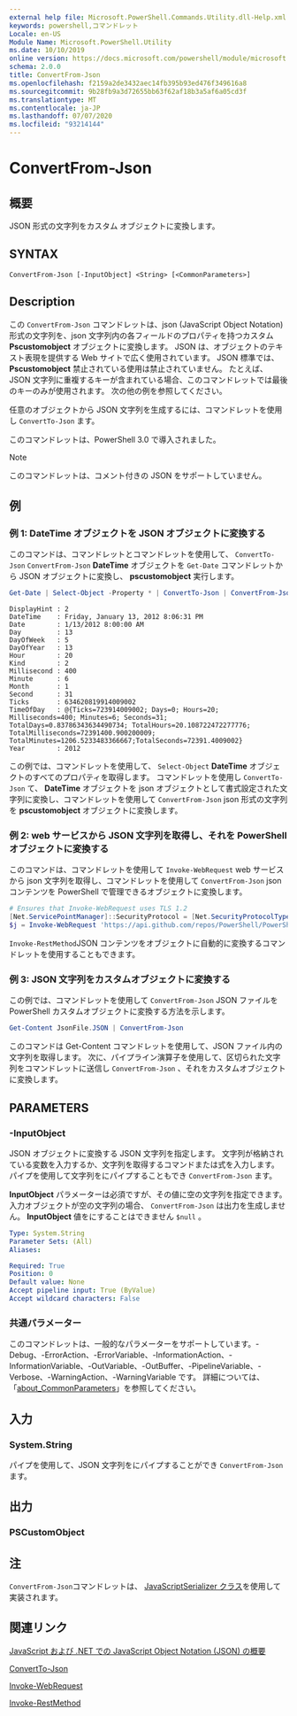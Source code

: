 ```yaml
---
external help file: Microsoft.PowerShell.Commands.Utility.dll-Help.xml
keywords: powershell,コマンドレット
Locale: en-US
Module Name: Microsoft.PowerShell.Utility
ms.date: 10/10/2019
online version: https://docs.microsoft.com/powershell/module/microsoft.powershell.utility/convertfrom-json?view=powershell-5.1&WT.mc_id=ps-gethelp
schema: 2.0.0
title: ConvertFrom-Json
ms.openlocfilehash: f2159a2de3432aec14fb395b93ed476f349616a8
ms.sourcegitcommit: 9b28fb9a3d72655bb63f62af18b3a5af6a05cd3f
ms.translationtype: MT
ms.contentlocale: ja-JP
ms.lasthandoff: 07/07/2020
ms.locfileid: "93214144"
---
```

# ConvertFrom-Json

## 概要
JSON 形式の文字列をカスタム オブジェクトに変換します。

## SYNTAX

```
ConvertFrom-Json [-InputObject] <String> [<CommonParameters>]
```

## Description

この `ConvertFrom-Json` コマンドレットは、json (JavaScript Object Notation) 形式の文字列を、json 文字列内の各フィールドのプロパティを持つカスタム **Pscustomobject** オブジェクトに変換します。 JSON は、オブジェクトのテキスト表現を提供する Web サイトで広く使用されています。 JSON 標準では、 **Pscustomobject** 禁止されている使用は禁止されていません。 たとえば、JSON 文字列に重複するキーが含まれている場合、このコマンドレットでは最後のキーのみが使用されます。 次の他の例を参照してください。

任意のオブジェクトから JSON 文字列を生成するには、コマンドレットを使用し `ConvertTo-Json` ます。

このコマンドレットは、PowerShell 3.0 で導入されました。

> [!NOTE]
> このコマンドレットは、コメント付きの JSON をサポートしていません。

## 例

### 例 1: DateTime オブジェクトを JSON オブジェクトに変換する

このコマンドは、コマンドレットとコマンドレットを使用して、 `ConvertTo-Json` `ConvertFrom-Json` **DateTime** オブジェクトを `Get-Date` コマンドレットから JSON オブジェクトに変換し、 **pscustomobject** 実行します。

```powershell
Get-Date | Select-Object -Property * | ConvertTo-Json | ConvertFrom-Json
```

```Output
DisplayHint : 2
DateTime    : Friday, January 13, 2012 8:06:31 PM
Date        : 1/13/2012 8:00:00 AM
Day         : 13
DayOfWeek   : 5
DayOfYear   : 13
Hour        : 20
Kind        : 2
Millisecond : 400
Minute      : 6
Month       : 1
Second      : 31
Ticks       : 634620819914009002
TimeOfDay   : @{Ticks=723914009002; Days=0; Hours=20; Milliseconds=400; Minutes=6; Seconds=31; TotalDays=0.83786343634490734; TotalHours=20.108722472277776; TotalMilliseconds=72391400.900200009; TotalMinutes=1206.5233483366667;TotalSeconds=72391.4009002}
Year        : 2012
```

この例では、コマンドレットを使用して、 `Select-Object` **DateTime** オブジェクトのすべてのプロパティを取得します。 コマンドレットを使用し `ConvertTo-Json` て、 **DateTime** オブジェクトを json オブジェクトとして書式設定された文字列に変換し、コマンドレットを使用して `ConvertFrom-Json` json 形式の文字列を **pscustomobject** オブジェクトに変換します。

### 例 2: web サービスから JSON 文字列を取得し、それを PowerShell オブジェクトに変換する

このコマンドは、コマンドレットを使用して `Invoke-WebRequest` web サービスから json 文字列を取得し、コマンドレットを使用して `ConvertFrom-Json` json コンテンツを PowerShell で管理できるオブジェクトに変換します。

```powershell
# Ensures that Invoke-WebRequest uses TLS 1.2
[Net.ServicePointManager]::SecurityProtocol = [Net.SecurityProtocolType]::Tls12
$j = Invoke-WebRequest 'https://api.github.com/repos/PowerShell/PowerShell/issues' | ConvertFrom-Json
```

`Invoke-RestMethod`JSON コンテンツをオブジェクトに自動的に変換するコマンドレットを使用することもできます。

### 例 3: JSON 文字列をカスタムオブジェクトに変換する

この例では、コマンドレットを使用して `ConvertFrom-Json` JSON ファイルを PowerShell カスタムオブジェクトに変換する方法を示します。

```powershell
Get-Content JsonFile.JSON | ConvertFrom-Json
```

このコマンドは Get-Content コマンドレットを使用して、JSON ファイル内の文字列を取得します。 次に、パイプライン演算子を使用して、区切られた文字列をコマンドレットに送信し `ConvertFrom-Json` 、それをカスタムオブジェクトに変換します。

## PARAMETERS

### -InputObject

JSON オブジェクトに変換する JSON 文字列を指定します。 文字列が格納されている変数を入力するか、文字列を取得するコマンドまたは式を入力します。 パイプを使用して文字列をにパイプすることもでき `ConvertFrom-Json` ます。

**InputObject** パラメーターは必須ですが、その値に空の文字列を指定できます。 入力オブジェクトが空の文字列の場合、 `ConvertFrom-Json` は出力を生成しません。 **InputObject** 値をにすることはできません `$null` 。

```yaml
Type: System.String
Parameter Sets: (All)
Aliases:

Required: True
Position: 0
Default value: None
Accept pipeline input: True (ByValue)
Accept wildcard characters: False
```

### 共通パラメーター

このコマンドレットは、一般的なパラメーターをサポートしています。-Debug、-ErrorAction、-ErrorVariable、-InformationAction、-InformationVariable、-OutVariable、-OutBuffer、-PipelineVariable、-Verbose、-WarningAction、-WarningVariable です。 詳細については、「[about_CommonParameters](https://go.microsoft.com/fwlink/?LinkID=113216)」を参照してください。

## 入力

### System.String

パイプを使用して、JSON 文字列をにパイプすることができ `ConvertFrom-Json` ます。

## 出力

### PSCustomObject

## 注

`ConvertFrom-Json`コマンドレットは、 [JavaScriptSerializer クラス](/dotnet/api/system.web.script.serialization.javascriptserializer)を使用して実装されます。

## 関連リンク

[JavaScript および .NET での JavaScript Object Notation (JSON) の概要](/previous-versions/dotnet/articles/bb299886(v=msdn.10))

[ConvertTo-Json](ConvertTo-Json.md)

[Invoke-WebRequest](Invoke-WebRequest.md)

[Invoke-RestMethod](Invoke-RestMethod.md)

